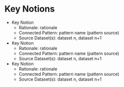 # Key Notions

* Key Notion
    * Rationale: rationale
    * Connected Pattern: pattern name (pattern source)
    * Source Dataset(s): dataset n, dataset n+1
* Key Notion
    * Rationale: rationale
    * Connected Pattern: pattern name (pattern source)
    * Source Dataset(s): dataset n, dataset n+1
* Key Notion
    * Rationale: rationale
    * Connected Pattern: pattern name (pattern source)
    * Source Dataset(s): dataset n, dataset n+1
